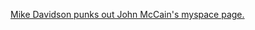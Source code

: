---
layout: post
wordpress_id: 190
wordpress_url: http://noesbueno.com/archives/190
date: '2007-03-28 16:28:37 -0500'
date_gmt: '2007-03-28 21:28:37 -0500'
body: |
  <p><a href="http://politics.slashdot.org/politics/07/03/28/0236232.shtml">Mike Davidson punks out John McCain's myspace page.</a></p>
---